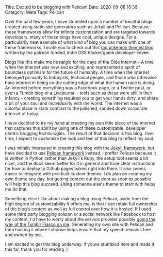 Title: Excited to be blogging with Pelican!
Date: 2020-09-08 16:36
Category: Meta
Tags: Pelican

Over the past few years, I have stumbled upon a number of beutiful blogs created using static site generators such as Jekyll and Pelican. 
Because these frameworks allow for infinite customization and are targeted towards developers, many of these blogs have cool, unique designs. For a particularily
neat example of what kind of blog you can make with one of these frameworks, I invite you to check out this [rad pokemon themed blog](https://eev.ee/blog/) written by the patreon funded, indie OSS hacker/game developer Eevee.

Blogs like this make me nostalgic for the days of the Olde Internet -  A time when the internet was new and exciting,
and represented a spirit of boundless optimism for the future of humanity.  A time when the internet belonged primarily to hobbyists, technical people, and those who otherwise have interest in being on the cutting edge of what the human race is doing. An internet before everything was a Facebook page, or a Twitter post, or even a Tumblr blog or a Livejournal - tools such as these were still in their infancy - creating something required you to get your hands dirty, and share a bit of your soul and individuality with the world. The internet was a colorful place in stark contrast to the polished, sanded down corporate internet of today.

I have decided to try my hand at creating my own little piece of the internet that captures this spirit by using one of these customizable, developer centric blogging technologies. The result of that decision is this blog. Over time, I expect to customize the look and feel of this blog to reflect my soul.

I was initially interested in creating this blog with the [Jekyll framework](https://jekyllrb.com/docs/usage/), but have decided to use [Pelican framework](https://docs.getpelican.com/en/stable/) instead. I preffer Pelican because it is written in Python rather than Jekyll's Ruby, the setup tool seems a bit nicer, and the docs seem better for it in general and have clear instructions for how to deploy to Github pages baked right into them. It also seems easier to integrate with pre-built custom themes. I do plan on creating my own theme one day, but getting content out the door as soon as possible will help this blog succeed. Using someone else's theme to start with helps me do that.

Something elise I like about making a blog using Pelican, aside from the high degree of customizability it offers me, is that I can retain full ownership of the blog's content as well as full control over how it is hosted. If I used some third party blogging soluton or a social network like Facebook to host my content, I'd have to worry about the service provider possibly [going the way of the Tumblr Fiasco on me](https://www.forbes.com/sites/masonsands/2018/12/20/tumblocalypse-where-tumblr-and-its-users-are-headed-after-the-ban/#61c6aa4c7020). Generating my own site with Pelican and then hosting it where I choose helps ensure that my speech remains free and owned by me.

I am excited to get this blog underway. If youve stumbled here and made it this far, thank you for reading :)

